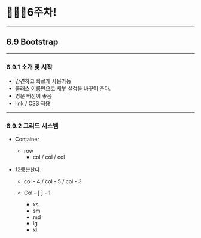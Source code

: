 # 👨🏽‍💻6주차!

***

## 6.9 Bootstrap

***

### 6.9.1 소개 및 시작

* 간견하고 빠르게 사용가능
* 클래스 이름만으로 세부 설정을 바꾸어 준다.
* 영문 버전이 좋음
* link / CSS 적용

***

### 6.9.2 그리드 시스템

* Container

  * row
    * col / col / col 

* 12등분한다.

  * col - 4 / col - 5 / col - 3

  * Col - [ ] - 1
    * xs
    * sm
    * md
    * lg
    * xl